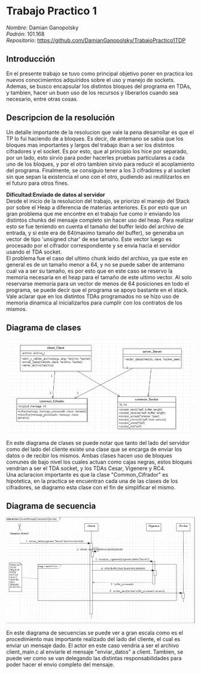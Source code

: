 # Trabajo Practico 1

*Nombre*: Damian Ganopolsky  
*Padrón*: 101.168  
*Repositorio*: https://github.com/DamianGanopolsky/TrabajoPractico1TDP

## Introducción

En el presente trabajo se tuvo como principal objetivo poner en practica los nuevos conocimientos adquiridos sobre el uso y manejo de sockets. Ademas, se busco encapsular los distintos bloques del programa en TDAs, y tambien, hacer un buen uso de los recursos y liberarlos cuando sea necesario, entre otras cosas.  

## Descripcion de la resolución

Un detalle importante de la resolucion que vale la pena desarrollar es que el TP lo fui haciendo de a bloques. Es decir, de antemano se sabia que los bloques mas importantes y largos del trabajo iban a ser los distintos cifradores y el socket. Es por esto, que al principio los hice por separado, por un lado, esto sirvio para poder hacerles pruebas particulares a cada uno de los bloques, y por el otro tambien sirvio para reducir el acoplamiento del programa. Finalmente, se consiguio tener a los 3 cifradores y al socket sin que sepan la existencia el uno con el otro, pudiendo asi reutilizarlos en el futuro para otros fines.  

**Dificultad:Enviado de datos al servidor**  
Desde el inicio de la resolucion del trabajo, se priorizo el manejo del Stack por sobre el Heap a diferencia de materias anteriores. Es por esto que un gran problema que me encontre en el trabajo fue como ir enviando los distintos chunks del mensaje completo sin hacer uso del heap. Para realizar esto se fue teniendo en cuenta el tamaño del buffer leido del archivo de entrada, y si este era de 64(maximo tamaño del buffer), se generaba un vector de tipo 'unsigned char' de ese tamaño. Este vector luego es procesado por el cifrador correspondiente y se envia hacia el servidor usando el TDA socket.  
El problema fue el caso del ultimo chunk leido del archivo, ya que este en general es de un tamaño menor a 64, y no se puede saber de antemano cual va a ser su tamaño, es por esto que en este caso se reservo la memoria necesaria en el heap para el tamaño de este ultimo vector. Al solo reservarse memoria para un vector de menos de 64 posiciones en todo el programa, se puede decir que el programa se apoyo bastante en el stack.  
Vale aclarar que en los distintos TDAs programados no se hizo uso de memoria dinamica al inicializarlos para cumplir con los contratos de los mismos.

## Diagrama de clases
![Diagrama de clases](diagrama_clases.png)

En este diagrama de clases se puede notar que tanto del lado del servidor como del lado del cliente existe una clase que se encarga de enviar los datos o de recibir los mismos. Ambas clases hacen uso de bloques comunes de bajo nivel los cuales actuan como cajas negras, estos bloques vendrian a ser el TDA socket, y los TDAs Cesar, Vigenere y RC4.   
Una aclaracion importante es que la clase "Common_Cifrador" es hipotetica, en la practica se encuentran cada una de las clases de los cifradores, se diagramo esta clase con el fin de simplificar el mismo.  

## Diagrama de secuencia

![Diagrama de secuencia](diagrama_secuencia.png)

En este diagrama de secuencias se puede ver a gran escala como es el procedimiento mas importante realizado del lado del cliente, el cual es enviar un mensaje dado. El actor en este caso vendria a ser el archivo client_main.c al enviarle el mensaje "enviar_datos" a client. Tambien, se puede ver como se van delegando las distintas responsabilidades para poder hacer el envio completo del mensaje.
